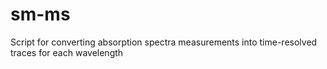 # sm-ms
Script for converting absorption spectra measurements into time-resolved traces for each wavelength
